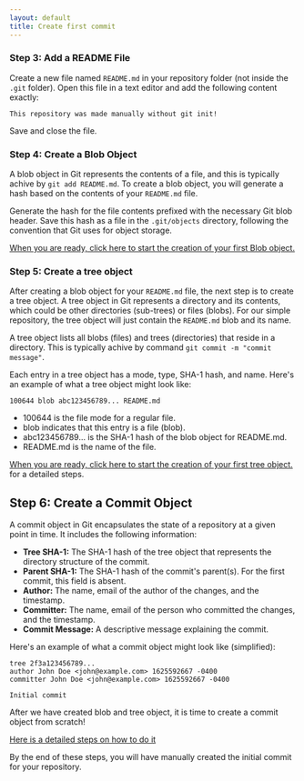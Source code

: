 ```yaml
---
layout: default
title: Create first commit
---
```


### Step 3: Add a README File

Create a new file named `README.md` in your repository folder (not inside the `.git` folder). Open this file in a text editor and add the following content exactly:

```
This repository was made manually without git init!
```

Save and close the file.

### Step 4: Create a Blob Object

A blob object in Git represents the contents of a file, and this is typically achive by `git add README.md`. To create a blob object, you will generate a hash based on the contents of your `README.md` file. 

Generate the hash for the file contents prefixed with the necessary Git blob header. Save this hash as a file in the `.git/objects` directory, following the convention that Git uses for object storage.

[When you are ready, click here to start the creation of your first Blob object.](create-blob-object.md)

### Step 5: Create a tree object

After creating a blob object for your `README.md` file, the next step is to create a tree object. A tree object in Git represents a directory and its contents, which could be other directories (sub-trees) or files (blobs). For our simple repository, the tree object will just contain the `README.md` blob and its name.

A tree object lists all blobs (files) and trees (directories) that reside in a directory. This is typically achive by command `git commit -m "commit message"`. 

Each entry in a tree object has a mode, type, SHA-1 hash, and name. Here's an example of what a tree object might look like:

```
100644 blob abc123456789... README.md
```

* 100644 is the file mode for a regular file.
* blob indicates that this entry is a file (blob).
* abc123456789... is the SHA-1 hash of the blob object for README.md.
* README.md is the name of the file.

[When you are ready, click here to start the creation of your first tree object.](create-tree-object.md) for a detailed steps. 

## Step 6: Create a Commit Object

<!-- A commit object records the state of your repository at a certain point in time. To create a commit object:

Write a commit message that describes the changes you are committing.
Include details such as the author, committer, and the timestamp.
Create a SHA-1 hash for the commit metadata and the tree object that records the directory structure of your project.
Store the commit object in the `.git/objects` directory. -->


A commit object in Git encapsulates the state of a repository at a given point in time. It includes the following information:
* **Tree SHA-1:** The SHA-1 hash of the tree object that represents the directory structure of the commit.
* **Parent SHA-1:** The SHA-1 hash of the commit's parent(s). For the first commit, this field is absent.
* **Author:** The name, email of the author of the changes, and the timestamp.
* **Committer:** The name, email of the person who committed the changes, and the timestamp.
* **Commit Message:** A descriptive message explaining the commit.

Here's an example of what a commit object might look like (simplified):
```
tree 2f3a123456789...
author John Doe <john@example.com> 1625592667 -0400
committer John Doe <john@example.com> 1625592667 -0400

Initial commit
```

After we have created blob and tree object, it is time to create a commit object from scratch! 

[Here is a detailed steps on how to do it](create-commit-object.md)

By the end of these steps, you will have manually created the initial commit for your repository.
